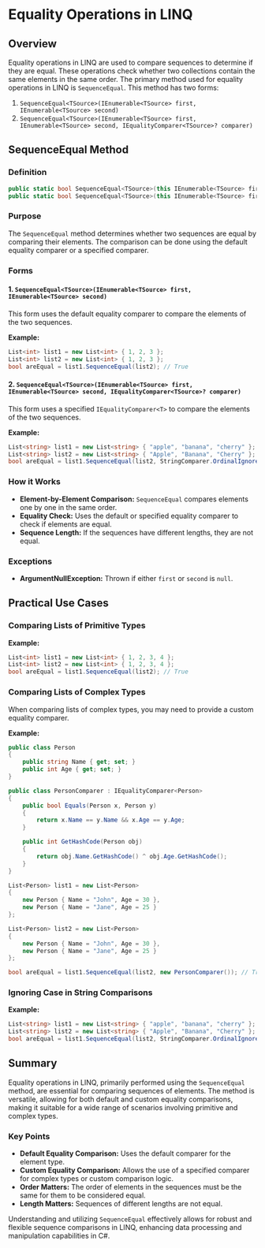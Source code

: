 # Equality Operations in LINQ

## Overview

Equality operations in LINQ are used to compare sequences to determine if they are equal. These operations check whether two collections contain the same elements in the same order. The primary method used for equality operations in LINQ is `SequenceEqual`. This method has two forms:

1. `SequenceEqual<TSource>(IEnumerable<TSource> first, IEnumerable<TSource> second)`
2. `SequenceEqual<TSource>(IEnumerable<TSource> first, IEnumerable<TSource> second, IEqualityComparer<TSource>? comparer)`

## SequenceEqual Method

### Definition

```csharp
public static bool SequenceEqual<TSource>(this IEnumerable<TSource> first, IEnumerable<TSource> second);
public static bool SequenceEqual<TSource>(this IEnumerable<TSource> first, IEnumerable<TSource> second, IEqualityComparer<TSource>? comparer);
```

### Purpose

The `SequenceEqual` method determines whether two sequences are equal by comparing their elements. The comparison can be done using the default equality comparer or a specified comparer.

### Forms

#### 1. `SequenceEqual<TSource>(IEnumerable<TSource> first, IEnumerable<TSource> second)`

This form uses the default equality comparer to compare the elements of the two sequences.

**Example:**

```csharp
List<int> list1 = new List<int> { 1, 2, 3 };
List<int> list2 = new List<int> { 1, 2, 3 };
bool areEqual = list1.SequenceEqual(list2); // True
```

#### 2. `SequenceEqual<TSource>(IEnumerable<TSource> first, IEnumerable<TSource> second, IEqualityComparer<TSource>? comparer)`

This form uses a specified `IEqualityComparer<T>` to compare the elements of the two sequences.

**Example:**

```csharp
List<string> list1 = new List<string> { "apple", "banana", "cherry" };
List<string> list2 = new List<string> { "Apple", "Banana", "Cherry" };
bool areEqual = list1.SequenceEqual(list2, StringComparer.OrdinalIgnoreCase); // True
```

### How it Works

- **Element-by-Element Comparison:** `SequenceEqual` compares elements one by one in the same order.
- **Equality Check:** Uses the default or specified equality comparer to check if elements are equal.
- **Sequence Length:** If the sequences have different lengths, they are not equal.

### Exceptions

- **ArgumentNullException:** Thrown if either `first` or `second` is `null`.

## Practical Use Cases

### Comparing Lists of Primitive Types

**Example:**

```csharp
List<int> list1 = new List<int> { 1, 2, 3, 4 };
List<int> list2 = new List<int> { 1, 2, 3, 4 };
bool areEqual = list1.SequenceEqual(list2); // True
```

### Comparing Lists of Complex Types

When comparing lists of complex types, you may need to provide a custom equality comparer.

**Example:**

```csharp
public class Person
{
    public string Name { get; set; }
    public int Age { get; set; }
}

public class PersonComparer : IEqualityComparer<Person>
{
    public bool Equals(Person x, Person y)
    {
        return x.Name == y.Name && x.Age == y.Age;
    }

    public int GetHashCode(Person obj)
    {
        return obj.Name.GetHashCode() ^ obj.Age.GetHashCode();
    }
}

List<Person> list1 = new List<Person>
{
    new Person { Name = "John", Age = 30 },
    new Person { Name = "Jane", Age = 25 }
};

List<Person> list2 = new List<Person>
{
    new Person { Name = "John", Age = 30 },
    new Person { Name = "Jane", Age = 25 }
};

bool areEqual = list1.SequenceEqual(list2, new PersonComparer()); // True
```

### Ignoring Case in String Comparisons

**Example:**

```csharp
List<string> list1 = new List<string> { "apple", "banana", "cherry" };
List<string> list2 = new List<string> { "Apple", "Banana", "Cherry" };
bool areEqual = list1.SequenceEqual(list2, StringComparer.OrdinalIgnoreCase); // True
```

## Summary

Equality operations in LINQ, primarily performed using the `SequenceEqual` method, are essential for comparing sequences of elements. The method is versatile, allowing for both default and custom equality comparisons, making it suitable for a wide range of scenarios involving primitive and complex types.

### Key Points

- **Default Equality Comparison:** Uses the default comparer for the element type.
- **Custom Equality Comparison:** Allows the use of a specified comparer for complex types or custom comparison logic.
- **Order Matters:** The order of elements in the sequences must be the same for them to be considered equal.
- **Length Matters:** Sequences of different lengths are not equal.

Understanding and utilizing `SequenceEqual` effectively allows for robust and flexible sequence comparisons in LINQ, enhancing data processing and manipulation capabilities in C#.